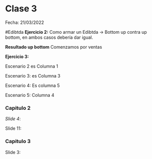 # Clase 3
Fecha: 21/03/2022

#Edibtda 
**Ejercicio 2:**
Como armar un Edibtda -> Bottom up contra up bottom, en ambos casos debería dar igual.

**Resultado up bottom**
Comenzamos por ventas 

**Ejercicio 3:**

Escenario 2 es Columna 1 

Escenario 3: es Columna 3

Escenario 4: Es columna 5

Escenario 5: Columna 4


 
### Capitulo 2

*Slide 4*:

Slide 11: 


### Capitulo 3
Slide 3:
